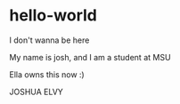 # hello-world
I don't wanna be here

My name is josh, and I am a student at MSU

Ella owns this now :)

JOSHUA ELVY
